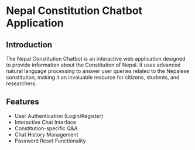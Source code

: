 # Nepal Constitution Chatbot Application

## Introduction

The Nepal Constitution Chatbot is an interactive web application designed to provide information about the Constitution of Nepal. It uses advanced natural language processing to answer user queries related to the Nepalese constitution, making it an invaluable resource for citizens, students, and researchers.

## Features

- User Authentication (Login/Register)
- Interactive Chat Interface
- Constitution-specific Q&A
- Chat History Management
- Password Reset Functionality
